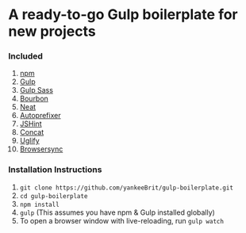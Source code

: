 # A ready-to-go Gulp boilerplate for new projects

### Included

1. [npm](https://www.npmjs.com/)
2. [Gulp](http://gulpjs.com/)
3. [Gulp Sass](https://www.npmjs.com/package/gulp-sass)
4. [Bourbon](http://bourbon.io/)
5. [Neat](http://neat.bourbon.io/)
6. [Autoprefixer](https://github.com/sindresorhus/gulp-autoprefixer)
7. [JSHint](https://github.com/spalger/gulp-jshint)
8. [Concat](https://github.com/contra/gulp-concat)
9. [Uglify](https://github.com/terinjokes/gulp-uglify)
10. [Browsersync](https://www.browsersync.io/docs/gulp/)

### Installation Instructions

1. ``git clone https://github.com/yankeeBrit/gulp-boilerplate.git``
2. ``cd gulp-boilerplate``
3. ``npm install``
4. ``gulp`` (This assumes you have npm & Gulp installed globally)
5.  To open a browser window with live-reloading, run ``gulp watch``
